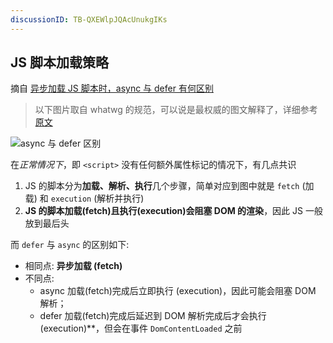 ```yaml
---
discussionID: TB-QXEWlpJQAcUnukgIKs
---
```

## JS 脚本加载策略

摘自 [异步加载 JS 脚本时，async 与 defer 有何区别](https://github.com/shfshanyue/Daily-Question/issues/456) 

> 以下图片取自 whatwg 的规范，可以说是最权威的图文解释了，详细参考[原文](https://html.spec.whatwg.org/multipage/scripting.html#the-script-element)

![async 与 defer 区别](https://camo.githubusercontent.com/cc1aa45a1dd548d012495c5f5010a447c97a1aa5630bb7ab41d464418b901463/68747470733a2f2f68746d6c2e737065632e7768617477672e6f72672f696d616765732f6173796e6364656665722e737667)

在*正常情况下*，即 `<script>` 没有任何额外属性标记的情况下，有几点共识

1. JS 的脚本分为**加载、解析、执行**几个步骤，简单对应到图中就是 `fetch` (加载) 和 `execution` (解析并执行)
2. **JS 的脚本加载(fetch)且执行(execution)会阻塞 DOM 的渲染**，因此 JS 一般放到最后头

而 `defer` 与 `async` 的区别如下:

- 相同点: **异步加载 (fetch)**
- 不同点:
  - async 加载(fetch)完成后立即执行 (execution)，因此可能会阻塞 DOM 解析；
  - defer 加载(fetch)完成后延迟到 DOM 解析完成后才会执行(execution)**，但会在事件 `DomContentLoaded` 之前